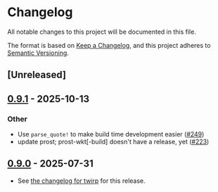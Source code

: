 # Changelog

All notable changes to this project will be documented in this file.

The format is based on [Keep a Changelog](https://keepachangelog.com/en/1.0.0/),
and this project adheres to [Semantic Versioning](https://semver.org/spec/v2.0.0.html).

## [Unreleased]

## [0.9.1](https://github.com/github/twirp-rs/compare/twirp-build-v0.9.0...twirp-build-v0.9.1) - 2025-10-13

### Other

- Use `parse_quote!` to make build time development easier ([#249](https://github.com/github/twirp-rs/pull/249))
- update prost; prost-wkt[-build] doesn't have a release, yet ([#223](https://github.com/github/twirp-rs/pull/223))

## [0.9.0](https://github.com/github/twirp-rs/compare/twirp-build-v0.8.0...twirp-build-v0.9.0) - 2025-07-31

- See [the changelog for twirp](https://github.com/github/twirp-rs/blob/main/crates/twirp/CHANGELOG.md) for this release.
